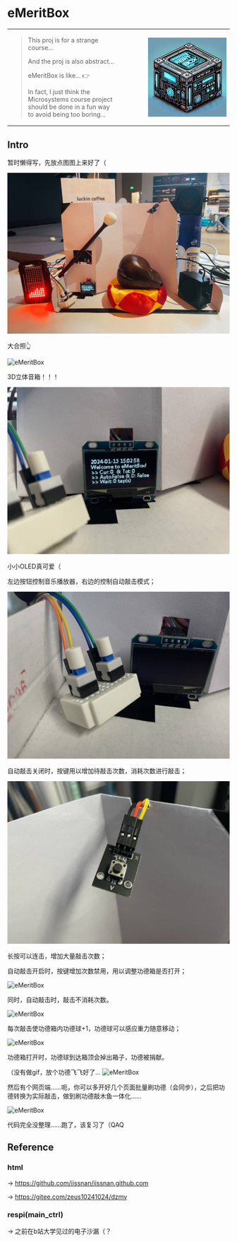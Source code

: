# eMeritBox

<table style="border-collapse: collapse; width: 100%;" border="0">
<tr>
<td style="width: 50%;">

> This proj is for a strange course...
>
> And the proj is also abstract...
>
> eMeritBox is like... 👉
>
> In fact, I just think the Microsystems course project should be done in a fun way to avoid being too boring...

</td>
<td style="width: 50%;">

<img align='right' src="assets/image.png" alt="image" style="width: 75%;"/>

</td>
</tr>
</table>

## Intro

暂时懒得写，先放点图图上来好了（

![eMeritBox](assets/emeritbox.jpg)

大合照👆

![eMeritBox](assets/editedwuwu.png)

3D立体音箱！！！

![eMeritBox](assets/oled.png)

小小OLED真可爱（

左边按钮控制音乐播放器，右边的控制自动敲击模式；

![eMeritBox](assets/buttons.png)

自动敲击关闭时，按键用以增加待敲击次数，消耗次数进行敲击；

![eMeritBox](assets/button.png)

长按可以连击，增加大量敲击次数；

自动敲击开启时，按键增加次数禁用，用以调整功德箱是否打开；

![eMeritBox](assets/donate.gif)

同时，自动敲击时，敲击不消耗次数。

![eMeritBox](assets/tap.gif)

每次敲击使功德箱内功德球+1，功德球可以感应重力随意移动；

![eMeritBox](assets/shake.gif)

功德箱打开时，功德球到达箱顶会掉出箱子，功德被捐献。

（没有做gif，放个功德飞飞好了...
![eMeritBox](assets/fly.gif)

然后有个网页端……呃，你可以多开好几个页面批量刷功德（会同步），之后把功德转换为实际敲击，做到刷功德敲木鱼一体化……

![eMeritBox](assets/webtap.gif)

代码完全没整理……跑了，该复习了（QAQ

## Reference

### html

-> https://github.com/iissnan/iissnan.github.com

-> https://gitee.com/zeus10241024/dzmy

### respi(main_ctrl)

-> 之前在b站大学见过的电子沙漏（？

